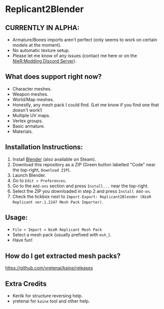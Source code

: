 # Replicant2Blender

## CURRENTLY IN ALPHA:
* Armature/Bones imports aren't perfect (only seems to work on certain models at the moment).
* No automatic texture setup.
* Please let me know of any issues (contact me here or on the [NieR:Modding Discord Server](https://discord.gg/7F76ZVv)).

## What does support right now?
* Character meshes.
* Weapon meshes.
* World/Map meshes.
* Honestly, any mesh pack I could find. (Let me know if you find one that doesn't work!)
* Multiple UV maps.
* Vertex groups.
* Basic armature.
* Materials.

## Installation Instructions:
1. Install [Blender](https://www.blender.org/) (also available on Steam).
2. Download this repository as a ZIP (Green button labelled "Code" near the top-right, `Download ZIP`).
3. Launch Blender.
4. Go to `Edit > Preferences`.
5. Go to the `Add-ons` section and press `Install...` near the top-right.
6. Select the ZIP you downloaded in step 2 and press `Install Add-on`.
7. Check the tickbox next to `Import-Export: Replicant2Blender (NieR Replicant ver.1.2247 Mesh Pack Importer)`.

## Usage:
* `File > Import > NieR Replicant Mesh Pack`
* Select a mesh pack (usually prefixed with `msh_`).
* Have fun!

## How do I get extracted mesh packs?
https://github.com/yretenai/kaine/releases

## Extra Credits
* Kerilk for structure reversing help.
* yretenai for `kaine` tool and other help.
